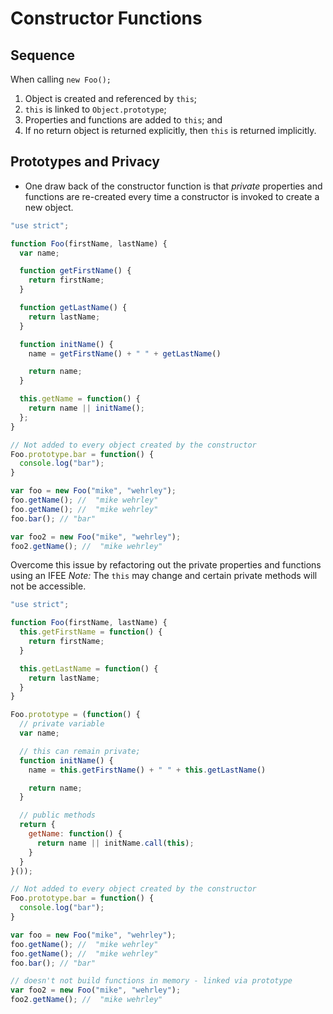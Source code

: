 # Constructor Functions

## Sequence

When calling `new Foo();`

1. Object is created and referenced by `this`;
1. `this` is linked to `Object.prototype`;
1. Properties and functions are added to `this`; and
1. If no return object is returned explicitly, then `this` is returned implicitly.

## Prototypes and Privacy

* One draw back of the constructor function is that _private_ properties and functions are re-created every time a constructor is invoked to create a new object.

```JavaScript
"use strict";

function Foo(firstName, lastName) {
  var name;

  function getFirstName() {
    return firstName;
  }

  function getLastName() {
    return lastName;
  }

  function initName() {
    name = getFirstName() + " " + getLastName()

    return name;
  }

  this.getName = function() {
    return name || initName();
  };
}

// Not added to every object created by the constructor
Foo.prototype.bar = function() {
  console.log("bar");
}

var foo = new Foo("mike", "wehrley");
foo.getName(); //  "mike wehrley"
foo.getName(); //  "mike wehrley"
foo.bar(); // "bar"

var foo2 = new Foo("mike", "wehrley");
foo2.getName(); //  "mike wehrley"
```

Overcome this issue by refactoring out the private properties and functions using an IFEE
*Note:* The `this` may change and certain private methods will not be accessible.

```JavaScript
"use strict";

function Foo(firstName, lastName) {
  this.getFirstName = function() {
    return firstName;
  }

  this.getLastName = function() {
    return lastName;
  }
}

Foo.prototype = (function() {
  // private variable
  var name;

  // this can remain private;
  function initName() {
    name = this.getFirstName() + " " + this.getLastName()

    return name;
  }

  // public methods
  return {
    getName: function() {
      return name || initName.call(this);
    }
  }
}());

// Not added to every object created by the constructor
Foo.prototype.bar = function() {
  console.log("bar");
}

var foo = new Foo("mike", "wehrley");
foo.getName(); //  "mike wehrley"
foo.getName(); //  "mike wehrley"
foo.bar(); // "bar"

// doesn't not build functions in memory - linked via prototype
var foo2 = new Foo("mike", "wehrley");
foo2.getName(); //  "mike wehrley"
```
